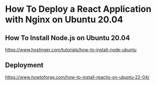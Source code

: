 #   How To Deploy a React Application with Nginx on Ubuntu 20.04

## How To Install Node.js on Ubuntu 20.04
https://www.hostinger.com/tutorials/how-to-install-node-ubuntu


## Deployment 

https://www.howtoforge.com/how-to-install-reactjs-on-ubuntu-22-04/
